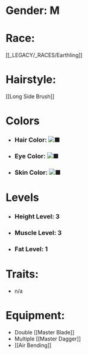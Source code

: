 # Gender: M
# Race:
[[_LEGACY/_RACES/Earthling]]
# Hairstyle:
[[Long Side Brush]]

# Colors
- ### Hair Color: ![■](https://placehold.co/15x15/733030/733030)
- ### Eye Color: ![■](https://placehold.co/15x15/02030e/02030e)
- ### Skin Color: ![■](https://placehold.co/15x15/ffe9e9/ffe9e9)
# Levels
- ### Height Level: 3
- ### Muscle Level: 3
- ### Fat Level: 1
# Traits:
- n/a
# Equipment:
- Double [[Master Blade]]
- Multiple [[Master Dagger]]
- [[Air Bending]]